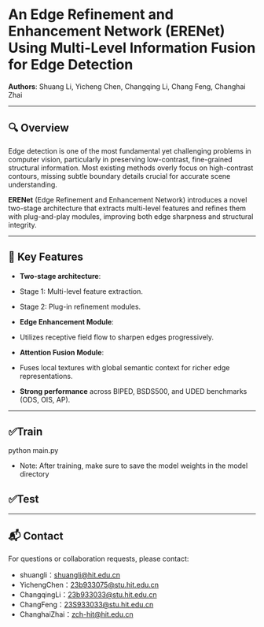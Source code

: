 # An Edge Refinement and Enhancement Network (ERENet) Using Multi-Level Information Fusion for Edge Detection

**Authors**: Shuang Li, Yicheng Chen, Changqing Li, Chang Feng, Changhai Zhai

---

## 🔍 Overview

Edge detection is one of the most fundamental yet challenging problems in computer vision, particularly in preserving low-contrast, fine-grained structural information. Most existing methods overly focus on high-contrast contours, missing subtle boundary details crucial for accurate scene understanding.

**ERENet** (Edge Refinement and Enhancement Network) introduces a novel two-stage architecture that extracts multi-level features and refines them with plug-and-play modules, improving both edge sharpness and structural integrity.

---

## 🎯 Key Features

-  **Two-stage architecture**:
  - Stage 1: Multi-level feature extraction.
  - Stage 2: Plug-in refinement modules.

-  **Edge Enhancement Module**:
  - Utilizes receptive field flow to sharpen edges progressively.

-  **Attention Fusion Module**:
  - Fuses local textures with global semantic context for richer edge representations.

-  **Strong performance** across BIPED, BSDS500, and UDED benchmarks (ODS, OIS, AP).

---

## ✅Train
python main.py 
  - Note: After training, make sure to save the model weights in the model directory
## ✅Test

---

## 📬 Contact
For questions or collaboration requests, please contact:

- shuangli：shuangli@hit.edu.cn
- YichengChen：23b933075@stu.hit.edu.cn
- ChangqingLi：23b933033@stu.hit.edu.cn
- ChangFeng：23S933033@stu.hit.edu.cn
- ChanghaiZhai：zch-hit@hit.edu.cn

